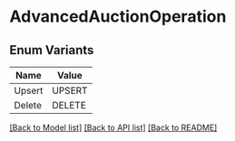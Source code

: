 # AdvancedAuctionOperation

## Enum Variants

| Name | Value |
|---- | -----|
| Upsert | UPSERT |
| Delete | DELETE |


[[Back to Model list]](../README.md#documentation-for-models) [[Back to API list]](../README.md#documentation-for-api-endpoints) [[Back to README]](../README.md)



